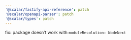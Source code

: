 ```yaml
---
'@scalar/fastify-api-reference': patch
'@scalar/openapi-parser': patch
'@scalar/types': patch
---
```


fix: package doesn’t work with `moduleResolution: NodeNext`
